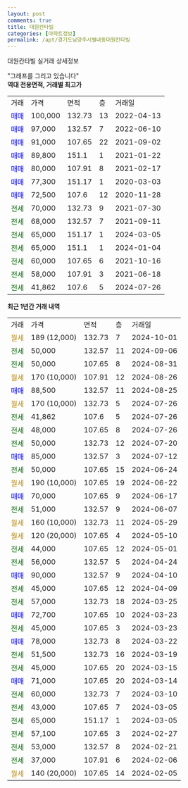 ```yaml
---
layout: post
comments: true
title: 대원칸타빌
categories: [아파트정보]
permalink: /apt/경기도남양주시별내동대원칸타빌
---
```


대원칸타빌 실거래 상세정보

<script type="text/javascript">
  google.charts.load('current', {'packages':['line', 'corechart']});
  google.charts.setOnLoadCallback(drawChart);

  function drawChart() {
    var data = new google.visualization.DataTable();
    data.addColumn('date', '거래일');
    data.addColumn('number', "매매");
    data.addColumn('number', "전세");
    data.addColumn('number', "전매");

    data.addRows([[new Date(Date.parse("2024-10-01")), null, null, null], [new Date(Date.parse("2024-09-06")), null, 50000, null], [new Date(Date.parse("2024-08-31")), null, 50000, null], [new Date(Date.parse("2024-08-26")), null, null, null], [new Date(Date.parse("2024-08-25")), 88500, null, null], [new Date(Date.parse("2024-07-26")), null, null, null], [new Date(Date.parse("2024-07-26")), null, 41862, null], [new Date(Date.parse("2024-07-26")), null, 48000, null], [new Date(Date.parse("2024-07-20")), null, 50000, null], [new Date(Date.parse("2024-07-12")), 85000, null, null], [new Date(Date.parse("2024-06-24")), null, 50000, null], [new Date(Date.parse("2024-06-22")), null, null, null], [new Date(Date.parse("2024-06-17")), 70000, null, null], [new Date(Date.parse("2024-06-07")), null, 51000, null], [new Date(Date.parse("2024-05-29")), null, null, null], [new Date(Date.parse("2024-05-10")), null, null, null], [new Date(Date.parse("2024-05-01")), null, 44000, null], [new Date(Date.parse("2024-04-24")), null, 56000, null], [new Date(Date.parse("2024-04-10")), 90000, null, null], [new Date(Date.parse("2024-04-09")), null, 45000, null], [new Date(Date.parse("2024-03-25")), null, 57000, null], [new Date(Date.parse("2024-03-23")), 72700, null, null], [new Date(Date.parse("2024-03-23")), null, 45000, null], [new Date(Date.parse("2024-03-22")), 78000, null, null], [new Date(Date.parse("2024-03-19")), null, 51500, null], [new Date(Date.parse("2024-03-15")), null, 45000, null], [new Date(Date.parse("2024-03-14")), 71000, null, null], [new Date(Date.parse("2024-03-10")), null, 60000, null], [new Date(Date.parse("2024-03-05")), null, 43000, null], [new Date(Date.parse("2024-03-05")), null, 65000, null], [new Date(Date.parse("2024-02-27")), null, 57100, null], [new Date(Date.parse("2024-02-21")), null, 53000, null], [new Date(Date.parse("2024-02-06")), null, 37000, null], [new Date(Date.parse("2024-02-05")), null, null, null]]);

    var options = {
      hAxis: {
        format: 'yyyy/MM/dd'
      },    
      lineWidth: 0,
      pointsVisible: true,    
      title: '최근 1년간 유형별 실거래가 분포',
      legend: { position: 'bottom' }
    };

    var formatter = new google.visualization.NumberFormat({pattern:'###,###'} );
    formatter.format(data, 1);
    formatter.format(data, 2);
    
    setTimeout(function() {
        var chart = new google.visualization.LineChart(document.getElementById('columnchart_material'));
        chart.draw(data, (options));
        document.getElementById('loading').style.display = 'none';
    }, 200);
  }
</script>


<div id="loading" style="z-index:20; display: block; margin-left: 0px">"그래프를 그리고 있습니다"</div>
<div id="columnchart_material" style="width: 95%; margin-left: 0px; display: block"></div>
<!-- contents start -->
<b>역대 전용면적, 거래별 최고가</b>
<table class="sortable">
    <tr>
      <td>거래</td>
      <td>가격</td>
      <td>면적</td>
      <td>층</td>
      <td>거래일</td>
    </tr>
        <tr>
          <td><a style="color: blue">매매</a></td>
          <td>100,000</td>
          <td>132.73</td>
          <td>13</td>
          <td>2022-04-13</td>
        </tr>            <tr>
          <td><a style="color: blue">매매</a></td>
          <td>97,000</td>
          <td>132.57</td>
          <td>7</td>
          <td>2022-06-10</td>
        </tr>            <tr>
          <td><a style="color: blue">매매</a></td>
          <td>91,000</td>
          <td>107.65</td>
          <td>22</td>
          <td>2021-09-02</td>
        </tr>            <tr>
          <td><a style="color: blue">매매</a></td>
          <td>89,800</td>
          <td>151.1</td>
          <td>1</td>
          <td>2021-01-22</td>
        </tr>            <tr>
          <td><a style="color: blue">매매</a></td>
          <td>80,000</td>
          <td>107.91</td>
          <td>8</td>
          <td>2021-02-17</td>
        </tr>            <tr>
          <td><a style="color: blue">매매</a></td>
          <td>77,300</td>
          <td>151.17</td>
          <td>1</td>
          <td>2020-03-03</td>
        </tr>            <tr>
          <td><a style="color: blue">매매</a></td>
          <td>72,500</td>
          <td>107.6</td>
          <td>12</td>
          <td>2020-11-28</td>
        </tr>        
        <tr>
              <td><a style="color: darkgreen">전세</a></td>
              <td>70,000</td>
              <td>132.73</td>
              <td>9</td>
              <td>2021-07-30</td>
            </tr>            <tr>
              <td><a style="color: darkgreen">전세</a></td>
              <td>68,000</td>
              <td>132.57</td>
              <td>7</td>
              <td>2021-09-11</td>
            </tr>            <tr>
              <td><a style="color: darkgreen">전세</a></td>
              <td>65,000</td>
              <td>151.17</td>
              <td>1</td>
              <td>2024-03-05</td>
            </tr>            <tr>
              <td><a style="color: darkgreen">전세</a></td>
              <td>65,000</td>
              <td>151.1</td>
              <td>1</td>
              <td>2024-01-04</td>
            </tr>            <tr>
              <td><a style="color: darkgreen">전세</a></td>
              <td>60,000</td>
              <td>107.65</td>
              <td>6</td>
              <td>2021-10-16</td>
            </tr>            <tr>
              <td><a style="color: darkgreen">전세</a></td>
              <td>58,000</td>
              <td>107.91</td>
              <td>3</td>
              <td>2021-06-18</td>
            </tr>            <tr>
              <td><a style="color: darkgreen">전세</a></td>
              <td>41,862</td>
              <td>107.6</td>
              <td>5</td>
              <td>2024-07-26</td>
            </tr>        
    
</table>

<b>최근 1년간 거래 내역</b>

<table class="sortable">
    <tr>
      <td>거래</td>
      <td>가격</td>
      <td>면적</td>
      <td>층</td>
      <td>거래일</td>
    </tr>
    <tr>
      <td><a style="color: darkgoldenrod">월세</a></td>
      <td>189 (12,000)</td>
      <td>132.73</td>
      <td>7</td>
      <td>2024-10-01</td>
    </tr>          <tr>
      <td><a style="color: darkgreen">전세</a></td>
      <td>50,000</td>
      <td>132.57</td>
      <td>11</td>
      <td>2024-09-06</td>
    </tr>          <tr>
      <td><a style="color: darkgreen">전세</a></td>
      <td>50,000</td>
      <td>107.65</td>
      <td>8</td>
      <td>2024-08-31</td>
    </tr>          <tr>
      <td><a style="color: darkgoldenrod">월세</a></td>
      <td>170 (10,000)</td>
      <td>107.91</td>
      <td>12</td>
      <td>2024-08-26</td>
    </tr>          <tr>
      <td><a style="color: blue">매매</a></td>
      <td>88,500</td>
      <td>132.57</td>
      <td>11</td>
      <td>2024-08-25</td>
    </tr>          <tr>
      <td><a style="color: darkgoldenrod">월세</a></td>
      <td>170 (10,000)</td>
      <td>132.73</td>
      <td>5</td>
      <td>2024-07-26</td>
    </tr>          <tr>
      <td><a style="color: darkgreen">전세</a></td>
      <td>41,862</td>
      <td>107.6</td>
      <td>5</td>
      <td>2024-07-26</td>
    </tr>          <tr>
      <td><a style="color: darkgreen">전세</a></td>
      <td>48,000</td>
      <td>107.65</td>
      <td>8</td>
      <td>2024-07-26</td>
    </tr>          <tr>
      <td><a style="color: darkgreen">전세</a></td>
      <td>50,000</td>
      <td>132.73</td>
      <td>12</td>
      <td>2024-07-20</td>
    </tr>          <tr>
      <td><a style="color: blue">매매</a></td>
      <td>85,000</td>
      <td>132.57</td>
      <td>3</td>
      <td>2024-07-12</td>
    </tr>          <tr>
      <td><a style="color: darkgreen">전세</a></td>
      <td>50,000</td>
      <td>107.65</td>
      <td>15</td>
      <td>2024-06-24</td>
    </tr>          <tr>
      <td><a style="color: darkgoldenrod">월세</a></td>
      <td>190 (10,000)</td>
      <td>107.65</td>
      <td>19</td>
      <td>2024-06-22</td>
    </tr>          <tr>
      <td><a style="color: blue">매매</a></td>
      <td>70,000</td>
      <td>107.65</td>
      <td>9</td>
      <td>2024-06-17</td>
    </tr>          <tr>
      <td><a style="color: darkgreen">전세</a></td>
      <td>51,000</td>
      <td>132.57</td>
      <td>9</td>
      <td>2024-06-07</td>
    </tr>          <tr>
      <td><a style="color: darkgoldenrod">월세</a></td>
      <td>160 (10,000)</td>
      <td>132.73</td>
      <td>11</td>
      <td>2024-05-29</td>
    </tr>          <tr>
      <td><a style="color: darkgoldenrod">월세</a></td>
      <td>120 (20,000)</td>
      <td>107.65</td>
      <td>4</td>
      <td>2024-05-10</td>
    </tr>          <tr>
      <td><a style="color: darkgreen">전세</a></td>
      <td>44,000</td>
      <td>107.65</td>
      <td>12</td>
      <td>2024-05-01</td>
    </tr>          <tr>
      <td><a style="color: darkgreen">전세</a></td>
      <td>56,000</td>
      <td>132.57</td>
      <td>5</td>
      <td>2024-04-24</td>
    </tr>          <tr>
      <td><a style="color: blue">매매</a></td>
      <td>90,000</td>
      <td>132.57</td>
      <td>9</td>
      <td>2024-04-10</td>
    </tr>          <tr>
      <td><a style="color: darkgreen">전세</a></td>
      <td>45,000</td>
      <td>107.65</td>
      <td>12</td>
      <td>2024-04-09</td>
    </tr>          <tr>
      <td><a style="color: darkgreen">전세</a></td>
      <td>57,000</td>
      <td>132.73</td>
      <td>18</td>
      <td>2024-03-25</td>
    </tr>          <tr>
      <td><a style="color: blue">매매</a></td>
      <td>72,700</td>
      <td>107.65</td>
      <td>10</td>
      <td>2024-03-23</td>
    </tr>          <tr>
      <td><a style="color: darkgreen">전세</a></td>
      <td>45,000</td>
      <td>107.65</td>
      <td>3</td>
      <td>2024-03-23</td>
    </tr>          <tr>
      <td><a style="color: blue">매매</a></td>
      <td>78,000</td>
      <td>132.73</td>
      <td>8</td>
      <td>2024-03-22</td>
    </tr>          <tr>
      <td><a style="color: darkgreen">전세</a></td>
      <td>51,500</td>
      <td>132.73</td>
      <td>16</td>
      <td>2024-03-19</td>
    </tr>          <tr>
      <td><a style="color: darkgreen">전세</a></td>
      <td>45,000</td>
      <td>107.65</td>
      <td>20</td>
      <td>2024-03-15</td>
    </tr>          <tr>
      <td><a style="color: blue">매매</a></td>
      <td>71,000</td>
      <td>107.65</td>
      <td>20</td>
      <td>2024-03-14</td>
    </tr>          <tr>
      <td><a style="color: darkgreen">전세</a></td>
      <td>60,000</td>
      <td>132.73</td>
      <td>7</td>
      <td>2024-03-10</td>
    </tr>          <tr>
      <td><a style="color: darkgreen">전세</a></td>
      <td>43,000</td>
      <td>107.65</td>
      <td>7</td>
      <td>2024-03-05</td>
    </tr>          <tr>
      <td><a style="color: darkgreen">전세</a></td>
      <td>65,000</td>
      <td>151.17</td>
      <td>1</td>
      <td>2024-03-05</td>
    </tr>          <tr>
      <td><a style="color: darkgreen">전세</a></td>
      <td>57,100</td>
      <td>107.65</td>
      <td>3</td>
      <td>2024-02-27</td>
    </tr>          <tr>
      <td><a style="color: darkgreen">전세</a></td>
      <td>53,000</td>
      <td>132.57</td>
      <td>8</td>
      <td>2024-02-21</td>
    </tr>          <tr>
      <td><a style="color: darkgreen">전세</a></td>
      <td>37,000</td>
      <td>107.91</td>
      <td>6</td>
      <td>2024-02-06</td>
    </tr>          <tr>
      <td><a style="color: darkgoldenrod">월세</a></td>
      <td>140 (20,000)</td>
      <td>107.65</td>
      <td>14</td>
      <td>2024-02-05</td>
    </tr>      </table>
<!-- contents end -->    

